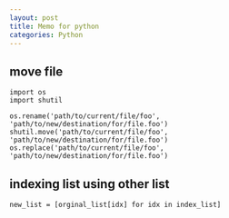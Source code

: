 ```yaml
---
layout: post
title: Memo for python
categories: Python
---
```


## move file
    import os
    import shutil
    
    os.rename('path/to/current/file/foo', 'path/to/new/destination/for/file.foo')
    shutil.move('path/to/current/file/foo', 'path/to/new/destination/for/file.foo')
    os.replace('path/to/current/file/foo', 'path/to/new/destination/for/file.foo')
    
## indexing list using other list

    new_list = [orginal_list[idx] for idx in index_list]
